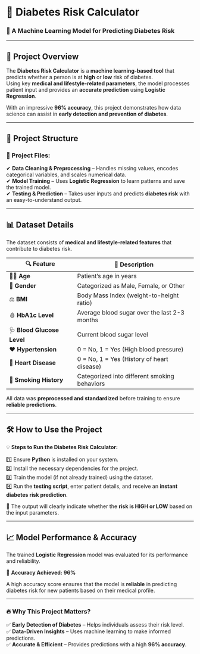 # 🎯 Diabetes Risk Calculator  

### 🚀 A Machine Learning Model for Predicting Diabetes Risk  

---

## 📌 Project Overview  

The **Diabetes Risk Calculator** is a **machine learning-based tool** that predicts whether a person is at **high** or **low** risk of diabetes.  
Using key **medical and lifestyle-related parameters**, the model processes patient input and provides an **accurate prediction** using **Logistic Regression**.  

With an impressive **96% accuracy**, this project demonstrates how data science can assist in **early detection and prevention of diabetes**.  

---

## 📂 Project Structure  

### 📁 Project Files:  
✔ **Data Cleaning & Preprocessing** – Handles missing values, encodes categorical variables, and scales numerical data.  
✔ **Model Training** – Uses **Logistic Regression** to learn patterns and save the trained model.  
✔ **Testing & Prediction** – Takes user inputs and predicts **diabetes risk** with an easy-to-understand output.  



---

## 📊 Dataset Details  

The dataset consists of **medical and lifestyle-related features** that contribute to diabetes risk.  

| 🔍 **Feature**          | 📖 **Description**                               |
|------------------------|-----------------------------------------------|
| 🧑‍⚕️ **Age**         | Patient’s age in years                        |
| 🚻 **Gender**         | Categorized as Male, Female, or Other        |
| ⚖️ **BMI**           | Body Mass Index (weight-to-height ratio)      |
| 🩸 **HbA1c Level**   | Average blood sugar over the last 2-3 months  |
| 🩺 **Blood Glucose Level** | Current blood sugar level                  |
| ❤️ **Hypertension**  | 0 = No, 1 = Yes (High blood pressure)         |
| 💓 **Heart Disease** | 0 = No, 1 = Yes (History of heart disease)    |
| 🚬 **Smoking History** | Categorized into different smoking behaviors |

All data was **preprocessed and standardized** before training to ensure **reliable predictions**.  

---

## 🛠️ How to Use the Project  

💡 **Steps to Run the Diabetes Risk Calculator:**  

1️⃣ Ensure **Python** is installed on your system.  
2️⃣ Install the necessary dependencies for the project.  
3️⃣ Train the model (if not already trained) using the dataset.  
4️⃣ Run the **testing script**, enter patient details, and receive an **instant diabetes risk prediction**.  

📢 The output will clearly indicate whether the **risk is HIGH or LOW** based on the input parameters.  

---

## 📈 Model Performance & Accuracy  

The trained **Logistic Regression** model was evaluated for its performance and reliability.  

🎯 **Accuracy Achieved: 96%**  

A high accuracy score ensures that the model is **reliable** in predicting diabetes risk for new patients based on their medical profile.  

---

### 🔥 Why This Project Matters?  

✅ **Early Detection of Diabetes** – Helps individuals assess their risk level.  
✅ **Data-Driven Insights** – Uses machine learning to make informed predictions.  
✅ **Accurate & Efficient** – Provides predictions with a high **96% accuracy**.  



